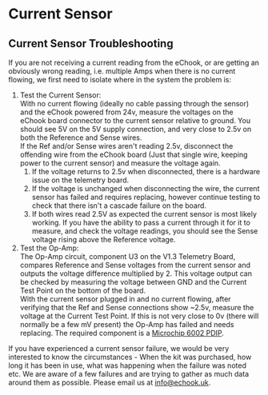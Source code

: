 # Current Sensor

## Current Sensor Troubleshooting

If you are not receiving a current reading from the eChook, or are getting an obviously wrong reading, i.e. multiple Amps when there is no current flowing, we first need to isolate where in the system the problem is:

1. Test the Current Sensor: \
   With no current flowing (ideally no cable passing through the sensor) and the eChook powered from 24v, measure the voltages on the eChook board connector to the current sensor relative to ground. You should see 5V on the 5V supply connection, and very close to 2.5v on both the Reference and Sense wires. \
   If the Ref and/or Sense wires aren't reading 2.5v, disconnect the offending wire from the eChook board (Just that single wire, keeping power to the current sensor) and measure the voltage again.
   1. If the voltage returns to 2.5v when disconnected, there is a hardware issue on the telemetry board.
   2. If the voltage is unchanged when disconnecting the wire, the current sensor has failed and requires replacing, however continue testing to check that there isn't a cascade failure on the board.
   3. If both wires read 2.5V as expected the current sensor is most likely working. If you have the ability to pass a current through it for it to measure, and check the voltage readings, you should see the Sense voltage rising above the Reference voltage.
2. Test the Op-Amp:\
   The Op-Amp circuit, component U3 on the V1.3 Telemetry Board, compares Reference and Sense voltages from the current sensor and outputs the voltage difference multiplied by 2. This voltage output can be checked by measuring the voltage between GND and the Current Test Point on the bottom of the board.\
   With the current sensor plugged in and no current flowing, after verifying that the Ref and Sense connections show \~2.5v, measure the voltage at the Current Test Point. If this is not very close to 0v (there will normally be a few mV present) the Op-Amp has failed and needs replacing. The required component is a [Microchip 6002 PDIP](https://octopart.com/mcp6002-i%2Fp-microchip-96737).

If you have experienced a current sensor failure, we would be very interested to know the circumstances - When the kit was purchased, how long it has been in use, what was happening when the failure was noted etc. We are aware of a few failures and are trying to gather as much data around them as possible. Please email us at info@echook.uk.
